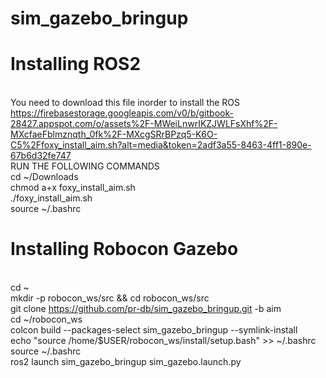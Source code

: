 # sim_gazebo_bringup
# Installing ROS2
</br>You need to download this file inorder to install the ROS 
</br>https://firebasestorage.googleapis.com/v0/b/gitbook-28427.appspot.com/o/assets%2F-MWeiLnwrIKZJWLFsXhf%2F-MXcfaeFblmznqth_0fk%2F-MXcgSRrBPzq5-K6O-C5%2Ffoxy_install_aim.sh?alt=media&token=2adf3a55-8463-4ff1-890e-67b6d32fe747
</br>RUN THE FOLLOWING COMMANDS
</br>cd ~/Downloads
</br>chmod a+x foxy_install_aim.sh
</br>./foxy_install_aim.sh
</br>source ~/.bashrc
# Installing Robocon Gazebo
</br>cd ~
</br>mkdir -p robocon_ws/src && cd robocon_ws/src
</br>git clone https://github.com/pr-db/sim_gazebo_bringup.git -b aim
</br>cd ~/robocon_ws
</br>colcon build --packages-select sim_gazebo_bringup --symlink-install
</br>echo "source /home/$USER/robocon_ws/install/setup.bash" >> ~/.bashrc
</br>source ~/.bashrc
</br>ros2 launch sim_gazebo_bringup sim_gazebo.launch.py
